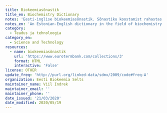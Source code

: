 ```yaml
---
title: Biokeemiasõnastik
title_en: Biochemistry Dictionary
notes: 'Eesti-inglise biokeemiasõnastik. Sõnastiku koostamist rahastas Eesti Haridus- ja Teadusministeerium.'
notes_en: 'An Estonian-English dictionary in the field of biochemistry. The compiling of the dictionary was funded by the Estonian Ministry of Education and Research.'
category:
  - Teadus ja tehnoloogia
category_en:
  - Science and Technology
resources:
  - name: biokeemiasõnastik
    url: 'https://www.eurotermbank.com/collections/3'
    format: HTML
    interactive: 'False'
license: OTHER
update_freq: 'http://purl.org/linked-data/sdmx/2009/code#freq-A'
organization: Eesti Biokeemia Selts
maintainer_name: Viil Indrek
maintainer_email: ''
maintainer_phone: ''
date_issued: '21/03/2020'
date_modified: 2020/05/19
---
```

